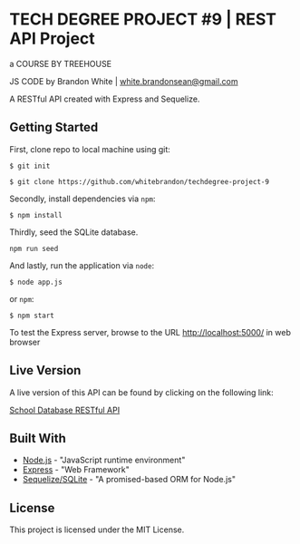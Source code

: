 # TECH DEGREE PROJECT #9 | REST API Project

a COURSE BY TREEHOUSE

JS CODE by Brandon White | white.brandonsean@gmail.com

A RESTful API created with Express and Sequelize.

## Getting Started

First, clone repo to local machine using git:

```
$ git init
```
```
$ git clone https://github.com/whitebrandon/techdegree-project-9
```

Secondly, install dependencies via `npm`:

```
$ npm install
```

Thirdly, seed the SQLite database.

```
npm run seed
```

And lastly, run the application via `node`:

```
$ node app.js
```

or `npm`:

```
$ npm start
```

To test the Express server, browse to the URL [http://localhost:5000/](http://localhost:5000/) in web browser

## Live Version

A live version of this API can be found by clicking on the following link:

[School Database RESTful API]()

## Built With

* [Node.js](https://nodejs.org/en/about/) - "JavaScript runtime environment"
* [Express](https://expressjs.com/en/4x/api.html) - "Web Framework"
* [Sequelize/SQLite]() - "A promised-based ORM for Node.js"

## License

This project is licensed under the MIT License.
